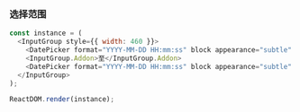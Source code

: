 ### 选择范围

<!--start-code-->

```js
const instance = (
  <InputGroup style={{ width: 460 }}>
    <DatePicker format="YYYY-MM-DD HH:mm:ss" block appearance="subtle" />
    <InputGroup.Addon>至</InputGroup.Addon>
    <DatePicker format="YYYY-MM-DD HH:mm:ss" block appearance="subtle" />
  </InputGroup>
);

ReactDOM.render(instance);
```

<!--end-code-->
